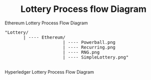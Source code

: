 <h1 align="center">Lottery Process flow Diagram</h1>

Ethereum Lottery Process Flow Diagram
<pre>
"Lottery/
       | ---- Ethereum/
                      | ---- Powerball.png
                      | ---- Recurring.png
                      | ---- RNG.png
                      | ---- SimpleLottery.png"
</pre>         
<br>Hyperledger Lottery Process Flow Diagram
